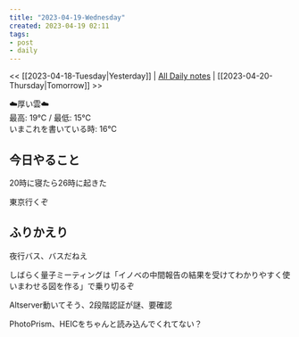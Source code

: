 ```yaml
---
title: "2023-04-19-Wednesday"
created: 2023-04-19 02:11
tags:
- post
- daily
---
```


<< [[2023-04-18-Tuesday|Yesterday]] | [All Daily notes](/tags/daily) | [[2023-04-20-Thursday|Tomorrow]] >>

☁️厚い雲☁️  
最高: 19℃ / 最低: 15℃  
いまこれを書いている時: 16℃

## 今日やること

20時に寝たら26時に起きた

東京行くぞ

## ふりかえり

夜行バス、バスだねえ

しばらく量子ミーティングは「イノベの中間報告の結果を受けてわかりやすく使いまわせる図を作る」で乗り切るぞ

Altserver動いてそう、2段階認証が謎、要確認

PhotoPrism、HEICをちゃんと読み込んでくれてない？